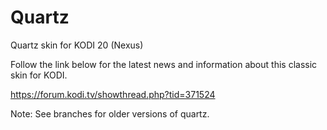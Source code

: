 # Quartz 


Quartz skin for KODI 20 (Nexus)

Follow the link below for the latest news and information about this classic skin for KODI.

https://forum.kodi.tv/showthread.php?tid=371524

Note: See branches for older versions of quartz.
